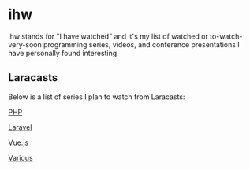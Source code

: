 # ihw

ihw stands for "I have watched" and it's my list of watched or 
to-watch-very-soon programming series, videos, and conference presentations 
I have personally found interesting.

## Laracasts

Below is a list of series I plan to watch from Laracasts:

[PHP](series/laracasts/PHP.md)

[Laravel](series/laracasts/Laravel.md)    

[Vue.js](series/laracasts/Vue.md)

[Various](series/laracasts/Various.md)
